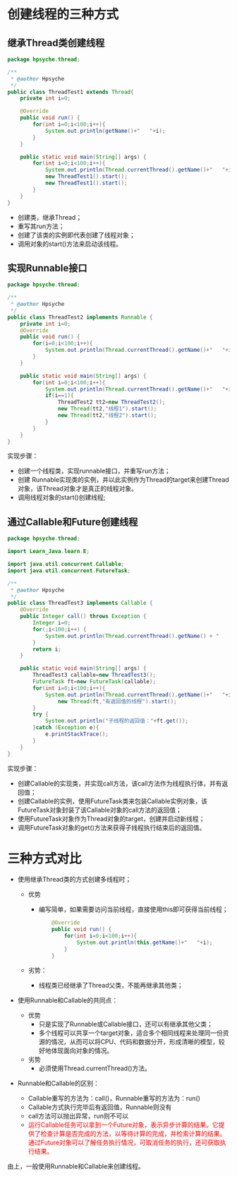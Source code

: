 # 创建线程的三种方式

## 继承Thread类创建线程

```java
package hpsyche.thread;

/**
 * @author Hpsyche
 */
public class ThreadTest1 extends Thread{
    private int i=0;

    @Override
    public void run() {
        for(int i=0;i<100;i++){
            System.out.println(getName()+"   "+i);
        }
    }

    public static void main(String[] args) {
        for(int i=0;i<100;i++){
            System.out.println(Thread.currentThread().getName()+"   "+i);
            new ThreadTest1().start();
            new ThreadTest1().start();
        }
    }
}

```

* 创建类，继承Thread；
* 重写其run方法；
* 创建了该类的实例即代表创建了线程对象；
* 调用对象的start()方法来启动该线程。

## 实现Runnable接口

```java
package hpsyche.thread;

/**
 * @author Hpsyche
 */
public class ThreadTest2 implements Runnable {
    private int i=0;
    @Override
    public void run() {
        for(i=0;i<100;i++){
            System.out.println(Thread.currentThread().getName()+"   "+i);
        }
    }

    public static void main(String[] args) {
        for(int i=0;i<100;i++){
            System.out.println(Thread.currentThread().getName()+"   "+i);
            if(i==1){
                ThreadTest2 tt2=new ThreadTest2();
                new Thread(tt2,"线程1").start();
                new Thread(tt2,"线程2").start();
            }
        }
    }
}
```

实现步骤：

* 创建一个线程类，实现runnable接口，并重写run方法；
* 创建 Runnable实现类的实例，并以此实例作为Thread的target来创建Thread对象，该Thread对象才是真正的线程对象。
* 调用线程对象的start()创建线程;

## 通过Callable和Future创建线程

```java
package hpsyche.thread;

import Learn_Java.learn.E;

import java.util.concurrent.Callable;
import java.util.concurrent.FutureTask;

/**
 * @author Hpsyche
 */
public class ThreadTest3 implements Callable {
    @Override
    public Integer call() throws Exception {
        Integer i=0;
        for(;i<100;i++) {
            System.out.println(Thread.currentThread().getName() + "    " + i);
        }
        return i;
    }

    public static void main(String[] args) {
        ThreadTest3 callable=new ThreadTest3();
        FutureTask ft=new FutureTask(callable);
        for(int i=0;i<100;i++){
            System.out.println(Thread.currentThread().getName()+"   "+i);
                new Thread(ft,"有返回值的线程").start();
        }
        try {
            System.out.println("子线程的返回值："+ft.get());
        }catch (Exception e){
            e.printStackTrace();
        }
    }
}
```

实现步骤：

* 创建Callable的实现类，并实现call方法，该call方法作为线程执行体，并有返回值；
* 创建Callable的实例，使用FutureTask类来包装Callable实例对象，该FutureTask对象封装了该Callable对象的call方法的返回值；
* 使用FutureTask对象作为Thread对象的target，创建并启动新线程；
* 调用FutureTask对象的get()方法来获得子线程执行结束后的返回值。

# 三种方式对比

* 使用继承Thread类的方式创建多线程时；

  * 优势

    * 编写简单，如果需要访问当前线程，直接使用this即可获得当前线程；

      ```java
          @Override
          public void run() {
              for(int i=0;i<100;i++){
                  System.out.println(this.getName()+"   "+i);
              }
          }
      ```

  * 劣势：

    * 线程类已经继承了Thread父类，不能再继承其他类；

* 使用Runnable和Callable的共同点：
  * 优势
    * 只是实现了Runnable或Callable接口，还可以有继承其他父类；
    * 多个线程可以共享一个target对象，适合多个相同线程来处理同一份资源的情况，从而可以将CPU、代码和数据分开，形成清晰的模型，较好地体现面向对象的情况。
  * 劣势
    * 必须使用Thread.currentThread()方法。

* Runnable和Callable的区别：

  * Callable重写的方法为：call()，Runnable重写的方法为：run()
  * Callable方式执行完毕后有返回值，Runnable则没有
  * call方法可以抛出异常，run则不可以
  * <font color=red>运行Callable任务可以拿到一个Future对象，表示异步计算的结果。它提供了检查计算是否完成的方法，以等待计算的完成，并检索计算的结果。通过Future对象可以了解任务执行情况，可取消任务的执行，还可获取执行结果。</font>

由上，一般使用Runnable和Callable来创建线程。
